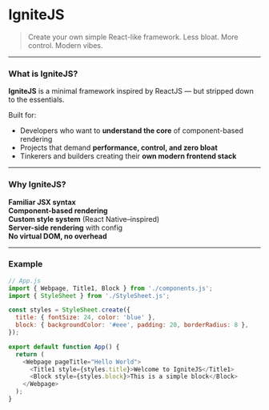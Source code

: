 # IgniteJS

> Create your own simple React-like framework. Less bloat. More control. Modern vibes.

---

### What is IgniteJS?

**IgniteJS** is a minimal framework inspired by ReactJS — but stripped down to the essentials.

Built for:

- Developers who want to **understand the core** of component-based rendering
- Projects that demand **performance, control, and zero bloat**
- Tinkerers and builders creating their **own modern frontend stack**

---

###  Why IgniteJS?

 **Familiar JSX syntax**  
 **Component-based rendering**  
 **Custom style system** (React Native–inspired)  
 **Server-side rendering** with config  
 **No virtual DOM, no overhead**  

---

###  Example

```.js
// App.js
import { Webpage, Title1, Block } from './components.js';
import { StyleSheet } from './StyleSheet.js';

const styles = StyleSheet.create({
  title: { fontSize: 24, color: 'blue' },
  block: { backgroundColor: '#eee', padding: 20, borderRadius: 8 },
});

export default function App() {
  return (
    <Webpage pageTitle="Hello World">
      <Title1 style={styles.title}>Welcome to IgniteJS</Title1>
      <Block style={styles.block}>This is a simple block</Block>
    </Webpage>
  );
}
